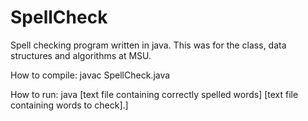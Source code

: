 # SpellCheck
Spell checking program written in java. This was for the class, data structures and algorithms at MSU.

How to compile: javac SpellCheck.java

How to run: java [text file containing correctly spelled words] [text file containing words to check].]
